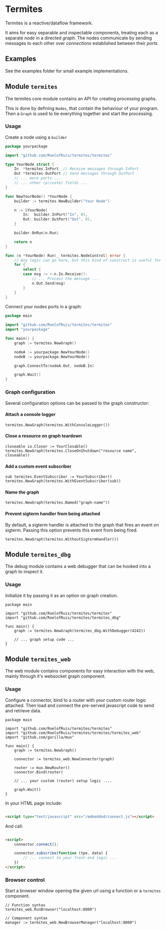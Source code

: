 # Termites

Termites is a reactive/dataflow framework.

It aims for easy separable and inspectable components, treating each as a separate *node* in a directed *graph*. The
nodes communicate by sending messages to each other over *connections* established between their *ports*.

## Examples

See the examples folder for small example implementations.

## Module `termites`

The termites core module contains an API for creating processing graphs.

This is done by defining `Nodes`, that contain the behaviour of your program. Then a `Graph` is used to tie everything
together and start the processing.

### Usage

Create a node using a `builder`

```go
package yourpackage

import "github.com/RoelofRuis/termites/termites"

type YourNode struct {
	In  *termites.InPort  // Receive messages through InPort
	Out *termites.OutPort // Send messages through OutPort
	// ... more ports ...
	// ... other (private) fields ...
}

func NewYourNode() *YourNode {
	builder := termites.NewBuilder("Your Node")

	n := &YourNode{
		In:  builder.InPort("In", 0),
		Out: builder.OutPort("Out", 0),
	}

	builder.OnRun(n.Run)

	return n
}

func (n *YourNode) Run(_ termites.NodeControl) error {
	// Any logic can go here, but this kind of construct is useful for streaming processing
	for {
		select {
		case msg := <-n.In.Receive():
			// ... Process the message ...
			n.Out.Send(msg)
		}
	}
}
```

Connect your nodes ports in a graph:

```go
package main

import "github.com/RoelofRuis/termites/termites"
import "yourpackage"

func main() {
	graph := termites.NewGraph()

	nodeA := yourpackage.NewYourNode()
	nodeB := yourpackage.NewYourNode()

	graph.ConnectTo(nodeA.Out, nodeB.In)

	graph.Wait()
}
```

### Graph configuration

Several configuration options can be passed to the graph constructor:

#### Attach a console logger

```golang
termites.NewGraph(termites.WithConsoleLogger())
```

#### Close a resource on graph teardown

```golang
closeable io.Closer := YourClosable()
termites.NewGraph(termites.CloseOnShutdown("resource name", closeable))
```

#### Add a custom event subscriber

```golang
sub termites.EventSubscriber := YourSubscriber()
termites.NewGraph(termites.WithEventSubscriber(sub))
```

#### Name the graph

```golang
termites.NewGraph(termites.Named("graph-name"))
```

#### Prevent sigterm handler from being attached

By default, a sigterm handler is attached to the graph that fires an event on sigterm. Passing this option prevents this
event from being fired.

```golang
termites.NewGraph(termites.WithoutSigtermHandler())
```

## Module `termites_dbg`

The debug module contains a web debugger that can be hooked into a graph to inspect it.

### Usage

Initialize it by passing it as an option on graph creation.

```golang
package main

import "github.com/RoelofRuis/termites/termites"
import "github.com/RoelofRuis/termites/termites_dbg"

func main() {
	graph := termites.NewGraph(termites_dbg.WithDebugger(4242))

	// ... graph setup code ...
}
```

## Module `termites_web`

The web module contains components for easy interaction with the web, mainly through it's websocket graph component.

### Usage

Configure a connector, bind to a router with your custom router logic attached. Then load and connect the pre-served
javascript code to send and retrieve data.

```golang
package main

import "github.com/RoelofRuis/termites/termites"
import "github.com/RoelofRuis/termites/termites/termites_web"
import "github.com/gorilla/mux"

func main() {
	graph := termites.NewGraph()

	connector := termites_web.NewConnector(graph)

	router := mux.NewRouter()
	connector.Bind(router)

	// ... your custom (router) setup logic ....

	graph.Wait()
}
```

In your HTML page include:

```html

<script type="text/javascript" src="/embedded/connect.js"></script>
```

And call:

```html

<script>
    connector.connect();

    connector.subscribe(function (tpe, data) {
        // ... connect to your front-end logic ...
    })
</script>
```

### Browser control

Start a browser window opening the given url using a function or a `termites` component.

```golang
// Function syntax
termites_web.RunBrowser("localhost:8000")

// Component syntax
manager := termites_web.NewBrowserManager("localhost:8000")
```
